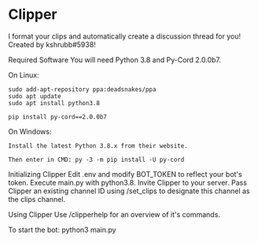 # Clipper
I format your clips and automatically create a discussion thread for you! Created by kshrubb#5938!

Required Software
  You will need Python 3.8 and Py-Cord 2.0.0b7.

  On Linux:

    sudo add-apt-repository ppa:deadsnakes/ppa
    sudo apt update
    sudo apt install python3.8

    pip install py-cord==2.0.0b7

  On Windows:

    Install the latest Python 3.8.x from their website.

    Then enter in CMD: py -3 -m pip install -U py-cord
    
Initializing Clipper
  Edit .env and modify BOT_TOKEN to reflect your bot's token.
  Execute main.py with python3.8.
  Invite Clipper to your server.
  Pass Clipper an existing channel ID using /set_clips <channel-id> to designate this channel as the clips channel.
 
Using Clipper
  Use /clipperhelp for an overview of it's commands.
  
  To start the bot: python3 main.py
